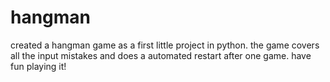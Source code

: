 # hangman

created a hangman game as a first little project in python. 
the game covers all the input mistakes and does a automated restart after one game. 
have fun playing it!
